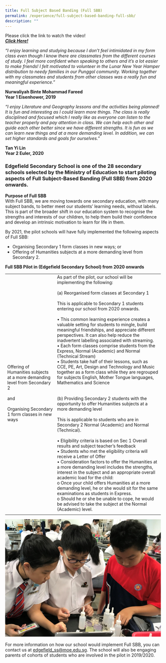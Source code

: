 ```yaml
---
title: Full Subject Based Banding (Full SBB)
permalink: /experience/full-subject-based-banding-full-sbb/
description: ""
---
```

Please click the link to watch the video! <br>
**_[Click Here!](https://www.facebook.com/moesingapore/videos/585832311896463/)_**

_“I enjoy learning and studying because I don’t feel intimidated in my form class even though I know there are classmates from the different courses of study. I feel more confident when speaking to others and it’s a lot easier to make friends! I felt motivated to volunteer in the Lunar New Year Hamper distribution to needy families in our Punggol community. Working together with my classmates and students from other classes was a really fun and meaningful experience.”_  
  
**Nurwaliyah Binte Mohammad Fareed  
Year 1 Eisenhower, 2019**  
  
_“I enjoy Literature and Geography lessons and the activities being planned! It is fun and interesting as I could learn more things. The class is really disciplined and focused which I really like as everyone can listen to the teacher properly and pay attention in class. We can help each other and guide each other better since we have different strengths. It is fun as we can learn new things and at a more demanding level. In addition, we can set higher standards and goals for ourselves.”_  
  
**Tan Yi Lin  
Year 2 Euler, 2020**  

### Edgefield Secondary School is one of the 28 secondary schools selected by the Ministry of Education to start piloting aspects of Full Subject-Based Banding (Full SBB) from 2020 onwards.

**Purpose of Full SBB** <br>
With Full SBB, we are moving towards one secondary education, with many subject bands, to better meet our students’ learning needs, without labels. This is part of the broader shift in our education system to recognise the strengths and interests of our children, to help them build their confidence and develop an intrinsic motivation to learn for life in them.

By 2021, the pilot schools will have fully implemented the following aspects of Full SBB:

* Organising Secondary 1 form classes in new ways; or
* Offering of Humanities subjects at a more demanding level from Secondary 2.

**Full SBB Pilot in (Edgefield Secondary School) from 2020 onwards**

|   |  |
|---|---|
| Offering of Humanities subjects at a more demanding level from Secondary 2<br> <br>and<br> <br>Organising Secondary 1 form classes in new ways | As part of the pilot, our school will be implementing the following:<br> <br>(a)   Reorganised form classes at Secondary 1<br> <br>This is applicable to Secondary 1 students entering our school from 2020 onwards.<br> <br>• This common learning experience creates a valuable setting for students to mingle, build meaningful friendships, and appreciate different perspectives. It can also help reduce the inadvertent labelling associated with streaming.<br>• Each form classes comprise students from the Express, Normal (Academic) and Normal (Technical Stream)<br>• Students take half of their lessons, such as CCE, PE, Art, Design and Technology and Music together as a form class while they are regrouped for subjects English, Mother Tongue languages, Mathematics and Science<br> <br> <br>(b)   Providing Secondary 2 students with the opportunity to offer Humanities subjects at a more demanding level<br> <br>This is applicable to students who are in Secondary 2 Normal (Academic) and Normal (Technical).<br> <br>• Eligibility criteria is based on Sec 1 Overall results and subject teacher’s feedback<br>• Students who met the eligibility criteria will receive a Letter of Offer<br>• Consideration factors to offer the Humanities at a more demanding level includes the strengths, interest in the subject and an appropriate overall academic load for the child:<br>  o Once your child offers Humanities at a more demanding level, he or she would sit for the same examinations as students in Express.<br>  o Should he or she be unable to cope, he would be advised to take the subject at the Normal (Academic) level. |
| | |

![](/images/unnamed.jpg)

For more information on how our school would implement Full SBB, you can contact us at [edgefield\_ss@moe.edu.sg](mailto:edgefield_ss@moe.edu.sg). The school will also be engaging parents of cohorts of students who are involved in the pilot in 2019/2020.